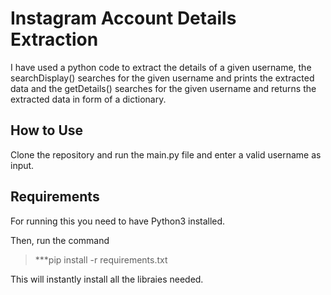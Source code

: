 # Instagram Account Details Extraction
I have used a python code to extract the details of a given username, the searchDisplay() searches for the given username and prints the extracted data and the getDetails() searches for the given username and returns the extracted data in form of a dictionary.
## How to Use
Clone the repository and run the main.py file and enter a valid username as input.
## Requirements
For running this you need to have Python3 installed.

Then, run the command 

>***pip install -r requirements.txt


This will instantly install all the libraies needed.

